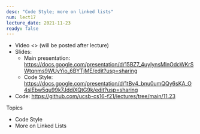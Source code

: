 ```yaml
---
desc: "Code Style; more on linked lists"
num: lect17
lecture_date: 2021-11-23
ready: false
---
```



* Video <> (will be posted after lecture)
* Slides:
  *  Main presentation:  <https://docs.google.com/presentation/d/15BZ7_4uyIynsMlnOdcWKrSWtqnms9WUyYio_6BYTjME/edit?usp=sharing>
  *  Code Style: <https://docs.google.com/presentation/d/1tBv4_bnu0umQQy6sKA_O4slEbw5qu99k7JddiXQtG9k/edit?usp=sharing>
* Code: <https://github.com/ucsb-cs16-f21/lectures/tree/main/11.23>

Topics
* Code Style
* More on Linked Lists
